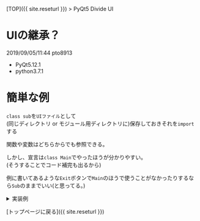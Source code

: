 [TOP]({{ site.reseturl }}) > PyQt5 Divide UI

# UIの継承？

2019/09/05/11:44 pto8913 <br>

* PyQt5.12.1
* python3.7.1

# 簡単な例

`class sub`を`UIファイル`として<br>
(同じディレクトリ or モジュール用ディレクトリに)保存しておきそれを`import`する<br>

関数や変数はどちらからでも参照できる。<br>

しかし、宣言は`class Main`でやったほうが分かりやすい。<br>
(そうすることでコード補完も出るから)<br>

例に書いてあるような`Exit`ボタンで`Main`のほうで使うことがなかったりするなら`Sub`のままでいい(と思ってる。)<br>

<details>
<summary> 実装例 </summary>

```python
""" ------------------------- main -------------------------------------"""
from PyQt5.QtWidgets import QApplication

from PyQt5.QtGui import QFont

import sys

from myui import UI

class Main(UI):
    def __init__(self):
        super(Main, self).__init__()
        self.initUI()
    
def main():
    app = QApplication(sys.argv)
    font = QFont("Meiryo")
    app.setFont(font)
    w = Main()
    w.setWindowTitle("title")
    w.show()
    w.raise_()
    app.exec_()

if __name__ == '__main__':
    main()
 
""" -------------------------------- main -----------------------------"""

""" ------------------------------- sub --------------------------------"""
from PyQt5.QtWidgets import (
  QWidget,
  QPushButton, QGridLayout,
)

class UI(QWidget):
    def initUI(self):
        exitButton = QPushButton('Exit')
        exitButton.clicked.connect(self.clickedExit)

        buttonLayout = QGridLayout()
        buttonLayout.addWidget(exitButton, 1, 1)
        
        self.setLayout(buttonLayout)
    
    # clickedExitはmainのほうにあっても動く。
    def clickedExit(self):
        exit()
""" -------------------------------- sub -------------------------------"""
```

</details>

[トップページに戻る]({{ site.reseturl }})